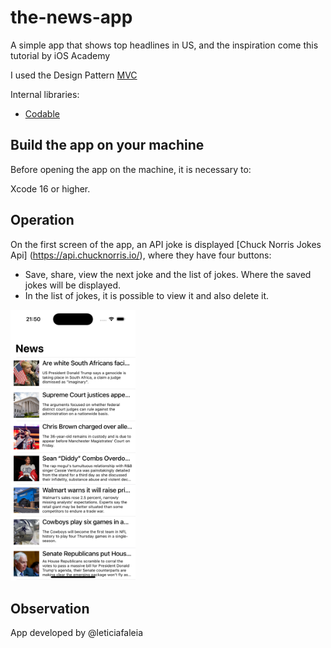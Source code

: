 # the-news-app
A simple app that shows top headlines in US, and the inspiration come this tutorial by iOS Academy

I used the Design Pattern [MVC](https://www.devmedia.com.br/introducao-ao-padrao-mvc/29308)

Internal libraries:
- [Codable](https://developer.apple.com/documentation/foundation/archives_and_serialization/encoding_and_decoding_custom_types)

## Build the app on your machine
Before opening the app on the machine, it is necessary to:

Xcode 16 or higher.

## Operation
On the first screen of the app, an API joke is displayed [Chuck Norris Jokes Api] (https://api.chucknorris.io/), where they have four buttons:
- Save, share, view the next joke and the list of jokes. Where the saved jokes will be displayed.
- In the list of jokes, it is possible to view it and also delete it.

<img src="1.png" alt="newsHome" width="200"/>

## Observation
App developed by @leticiafaleia
